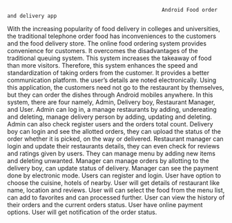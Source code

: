                                                       Android Food order and delivery app
                                                      
                                                      
                                                      
                                                      
With the increasing popularity of food delivery in colleges and universities, the traditional telephone order food has inconveniences to the customers and the food delivery store. The online food ordering system provides convenience for customers. It overcomes the disadvantages of the traditional queuing system. This system increases the takeaway of food than more visitors. Therefore, this system enhances the speed and standardization of taking orders from the customer. It provides a better communication platform. the user’s details are noted electronically. Using this application, the customers need not go to the restaurant by themselves, but they can order the dishes through Android mobiles anywhere. In this system, there are four namely, Admin, Delivery boy, Restaurant Manager, and User. Admin can log in, a   manage restaurants by adding, undereating and deleting, manage delivery person by adding, updating and deleting. Admin can also check register users and the orders total count. Delivery boy can login and see the allotted orders, they can upload the status of the order whether it is picked, on the way or delivered. Restaurant manager can login and update their restaurants details, they can even check for reviews and ratings given by users. They can manage menu by adding new items and deleting unwanted. Manager can manage orders by allotting to the delivery boy, can update status of delivery. Manager can see the payment done by electronic mode. Users can register and login. User have option to choose the cuisine, hotels of nearby. User will get details of restaurant like name, location and reviews. User will can select the food from the menu list, can add to favorites and can processed further. User can view the history of their orders and the current orders status. User have online payment options. User will get notification of the order status.

